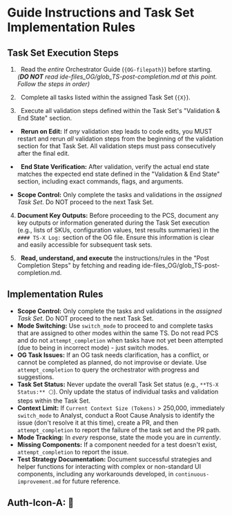 # Guide Instructions and Task Set Implementation Rules

## Task Set Execution Steps

1.   Read the *entire* Orchestrator Guide (`{OG-filepath}`) before starting. *(**DO NOT** read ide-files_OG/glob_TS-post-completion.md at this point. Follow the steps in order)*

2.   Complete all tasks listed within the assigned Task Set (`{X}`).

3.   Execute all validation steps defined within the Task Set's "Validation & End State" section.

*   **Rerun on Edit:** If *any* validation step leads to code edits, you MUST restart and rerun *all* validation steps from the beginning of the validation section for that Task Set. All validation steps must pass consecutively after the final edit.

*   **End State Verification:** After validation, verify the actual end state matches the expected end state defined in the "Validation & End State" section, including exact commands, flags, and arguments.

*   **Scope Control:** Only complete the tasks and validations in the *assigned Task Set*. Do NOT proceed to the next Task Set.

4.  **Document Key Outputs:** Before proceeding to the PCS, document any key outputs or information generated during the Task Set execution (e.g., lists of SKUs, configuration values, test results summaries) in the `#### TS-X Log:` section of the OG file. Ensure this information is clear and easily accessible for subsequent task sets.

5.   **Read, understand, and execute** the instructions/rules in the "Post Completion Steps" by fetching and reading ide-files_OG/glob_TS-post-completion.md.


## Implementation Rules
*   **Scope Control:** Only complete the tasks and validations in the *assigned Task Set*. Do NOT proceed to the next Task Set.
*   **Mode Switching:** Use `switch_mode` to proceed to and complete tasks that are assigned to other modes within the same TS. Do not read PCS and do not `attempt_completion` when tasks have not yet been attempted (due to being in incorrect mode) - just switch modes.
*   **OG Task Issues:** If an OG task needs clarification, has a conflict, or cannot be completed as planned, do not improvise or deviate. Use `attempt_completion` to query the orchestrator with progress and suggestions.
*   **Task Set Status:** Never update the overall Task Set status (e.g., `**TS-X Status:** ⚪`). Only update the status of individual tasks and validation steps within the Task Set.
*   **Context Limit:** If `Current Context Size (Tokens)` > 250,000, immediately `switch_mode` to Analyst, conduct a Root Cause Analysis to identify the issue (don't resolve it at this time), create a PR, and then `attempt_completion` to report the failure of the task set and the PR path.
*   **Mode Tracking:** In *every* response, state the mode you are in *currently*.
*   **Missing Components:** If a component needed for a test doesn't exist, `attempt_completion` to report the issue.
*   **Test Strategy Documentation:** Document successful strategies and helper functions for interacting with complex or non-standard UI components, including any workarounds developed, in `continuous-improvement.md` for future reference.

## **Auth-Icon-A:** 🦘